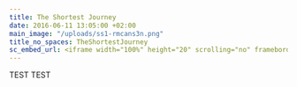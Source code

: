 ```yaml
---
title: The Shortest Journey
date: 2016-06-11 13:05:00 +02:00
main_image: "/uploads/ss1-rmcans3n.png"
title_no_spaces: TheShortestJourney
sc_embed_url: <iframe width="100%" height="20" scrolling="no" frameborder="no" src="https://w.soundcloud.com/player/?url=https%3A//api.soundcloud.com/playlists/228426702&amp;auto_play=false&amp;hide_related=false&amp;show_comments=true&amp;show_user=true&amp;show_reposts=false&amp;visual=true"></iframe>
---
```


TEST TEST